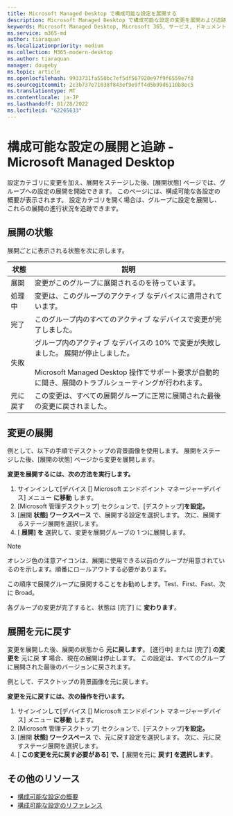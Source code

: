 ```yaml
---
title: Microsoft Managed Desktop で構成可能な設定を展開する
description: Microsoft Managed Desktop で構成可能な設定の変更を展開および追跡します。
keywords: Microsoft Managed Desktop, Microsoft 365, サービス, ドキュメント, 展開, ステージ展開, 構成可能な設定
ms.service: m365-md
author: tiaraquan
ms.localizationpriority: medium
ms.collection: M365-modern-desktop
ms.author: tiaraquan
manager: dougeby
ms.topic: article
ms.openlocfilehash: 9933731fa550bc7ef5df567920e97f9f6559e7f8
ms.sourcegitcommit: 2c3b737e71038f843ef9e9ff4d5b99d6110b8ec5
ms.translationtype: MT
ms.contentlocale: ja-JP
ms.lasthandoff: 01/28/2022
ms.locfileid: "62265633"
---
```

# <a name="deploy-and-track-configurable-settings---microsoft-managed-desktop"></a>構成可能な設定の展開と追跡 - Microsoft Managed Desktop

設定カテゴリに変更を加え、展開をステージした後、[展開状態] ページでは、グループへの設定の展開を開始できます。 このページには、構成可能な各設定の概要が表示されます。 設定カテゴリを開く場合は、グループに設定を展開し、これらの展開の進行状況を追跡できます。

## <a name="deployment-statuses"></a>展開の状態

展開ごとに表示される状態を次に示します。

状態 | 説明
--- | ---
展開 | 変更がこのグループに展開されるのを待っています。
処理中 | 変更は、このグループのアクティブ なデバイスに適用されています。
完了 | このグループ内のすべてのアクティブ なデバイスで変更が完了しました。
失敗 | グループ内のアクティブ なデバイスの 10% で変更が失敗しました。 展開が停止しました。<br><br> Microsoft Managed Desktop 操作でサポート要求が自動的に開き、展開のトラブルシューティングが行われます。
元に戻す | この変更は、すべての展開グループに正常に展開された最後の変更に戻されました。

## <a name="deploy-changes"></a>変更の展開

例として、以下の手順でデスクトップの背景画像を使用します。 展開をステージした後、[展開の状態] ページから変更を展開します。

**変更を展開するには、次の方法を実行します。**

1. サインインして[デバイス [] Microsoft エンドポイント マネージャー[](https://endpoint.microsoft.com/)デバイス] メニュー **に移動** します。
2. [Microsoft 管理デスクトップ] セクションで、[デスクトップ]**を設定。**
3. [展開 **状態] ワークスペース** で、展開する設定を選択します。 次に、展開するステージ展開を選択します。
4. [ **展開] を** 選択して、変更を展開グループの 1 つに展開します。

> [!NOTE]
> オレンジ色の注意アイコンは、展開に使用できる以前のグループが用意されているのを示します。順番にロールアウトする必要があります。

<!-- Needs picture updated to show MEM ![Deployment status workspace. Trusted sites pane on the right. In the Deployment groups section are three columns: deployment groups, devices, and status. In the status column, "deploy" is highlighted.](../../media/1deployedit.png) -->

この順序で展開グループに展開することをお勧めします。Test、First、Fast、次に Broad。

各グループの変更が完了すると、状態は [完了] に **変わります**。

<!-- Needs picture updated to show MEM ![Deployment status workspace with columns for date updated, version, test, first, fast, and broad. The Proxy row is expanded, showing a dated setting flagged as "complete" in each of the four deployment groups.](../../media/2completeedit.png) -->

## <a name="revert-deployment"></a>展開を元に戻す

変更を展開した後、展開の状態から **元に戻します**。 [進行中] または [完了] **の変更を** 元に戻 **す** 場合、現在の展開は停止します。 この設定は、すべてのグループに展開された最後のバージョンに戻されます。

例として、デスクトップの背景画像を元に戻します。

**変更を元に戻すには、次の操作を行います。**

1. サインインして[デバイス [] Microsoft エンドポイント マネージャー[](https://endpoint.microsoft.com/)デバイス] メニュー **に移動** します。
2. [Microsoft 管理デスクトップ] セクションで、[デスクトップ]**を設定。**
3. [展開 **状態] ワークスペース** で、元に戻す設定を選択します。 次に、元に戻すステージ展開を選択します。
4. [ **この変更を元に戻す必要がある] で、[** 展開を元に **戻す] を選択します**。

<!-- Needs picture updated to show MEM ![Deployment status workspace. Browser start pages is selected, opening a pane on the right side with data about the submitted change and its status. At the bottom is the "need to revert this change" area where you can select "Revert deployment."](../../media/3revert.png) -->

## <a name="additional-resources"></a>その他のリソース

- [構成可能な設定の概要](config-setting-overview.md)
- [構成可能な設定のリファレンス](config-setting-ref.md)
